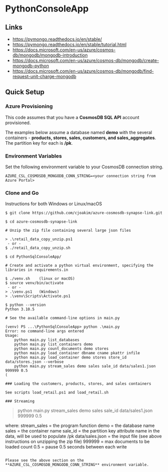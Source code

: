 # PythonConsoleApp

## Links 

- https://pymongo.readthedocs.io/en/stable/
- https://pymongo.readthedocs.io/en/stable/tutorial.html
- https://docs.microsoft.com/en-us/azure/cosmos-db/mongodb/mongodb-introduction
- https://docs.microsoft.com/en-us/azure/cosmos-db/mongodb/create-mongodb-python 
- https://docs.microsoft.com/en-us/azure/cosmos-db/mongodb/find-request-unit-charge-mongodb


## Quick Setup

### Azure Provisioning

This code assumes that you have a **CosmosDB SQL API** account provisioned.

The examples below assume a database named **demo** with the several containers -
**products, stores, sales, customers, and sales_aggregates**.  The partition key for
each is **/pk**.

### Environment Variables

Set the following environment variable to your CosmosDB connection string.

```
AZURE_CSL_COSMOSDB_MONGODB_CONN_STRING=<your connection string from Azure Portal>
```

### Clone and Go

Instructions for both Windows or Linux/macOS

```
$ git clone https://github.com/cjoakim/azure-cosmosdb-synapse-link.git

$ cd azure-cosmosdb-synapse-link

# Unzip the zip file containing several large json files

> .\retail_data_copy_unzip.ps1
 - or -
$ ./retail_data_copy_unzip.sh

$ cd PythonSqlConsoleApp/

# Create and activate a python virtual environment, specifying the libraries in requirements.in

$ ./venv.sh    (linux or macOS)
$ source venv/bin/activate
 - or -
> .\venv.ps1   (Windows)
> .\venv\Scripts\Activate.ps1

$ python --version
Python 3.10.5

# See the available command-line options in main.py

(venv) PS ...\PythonSqlConsoleApp> python .\main.py
Error: no command-line args entered
Usage:
    python main.py list_databases
    python main.py list_containers demo
    python main.py count_documents demo stores
    python main.py load_container dbname cname pkattr infile
    python main.py load_container demo stores store_id data/stores.json --verbose
    python main.py stream_sales demo sales sale_id data/sales1.json 999999 0.5
(

### Loading the customers, products, stores, and sales containers

See scripts load_retail.ps1 and load_retail.sh

### Streaming

```
> python main.py stream_sales demo sales sale_id data/sales1.json 999999 0.5

where:
  stream_sales    = the program function
  demo            = the database name
  sales           = the container name
  sale_id         = the partition key attribute name in the data, will be used to populate /pk
  data/sales.json = the input file  (see above instructions on unzipping the zip file)
  999999          = max documents to be loaded count
  0.5             = pause 0.5 seconds between each write
```

Please see the above section on the **AZURE_CSL_COSMOSDB_MONGODB_CONN_STRING** environment variable.
